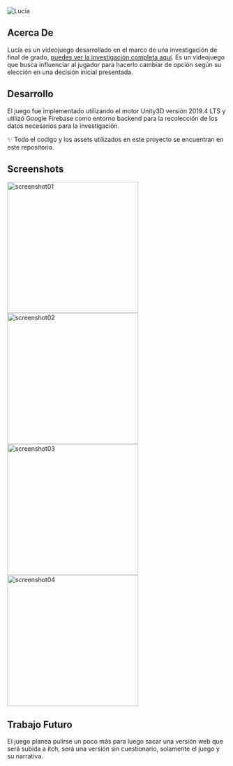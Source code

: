 <img src="github/SocialPreview.png" alt="Lucía">

## Acerca De
Lucía es un videojuego desarrollado en el marco de una investigación de final de grado, [puedes ver la investigación completa aquí](https://github.com/Jfriffoa/TFG-Memoria). Es un videojuego que busca influenciar al jugador para hacerlo cambiar de opción según su elección en una decisión inicial presentada.

## Desarrollo
El juego fue implementado utilizando el motor Unity3D versión 2019.4 LTS y utilizó Google Firebase como entorno backend para la recolección de los datos necesarios para la investigación.

:sparkles: Todo el codigo y los assets utilizados en este proyecto se encuentran en este repositorio.

## Screenshots

<img src="github/pantalla-inicio.png" alt="screenshot01" height="300"> <img src="github/screenshot-final1.png" alt="screenshot02" height="300"> <img src="github/screenshot-final2.png" alt="screenshot03" height="300"> <img src="github/screenshot-final3.png" alt="screenshot04" height="300">

## Trabajo Futuro
El juego planea pulirse un poco más para luego sacar una versión web que será subida a itch, será una versión sin cuestionario, solamente el juego y su narrativa.